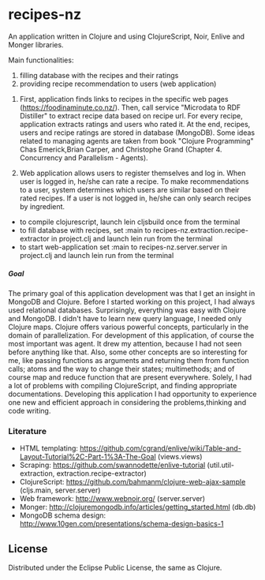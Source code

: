 # recipes-nz

An application written in Clojure and using ClojureScript, Noir, Enlive and Monger libraries.

Main functionalities:
 1. filling database with the recipes and their ratings 
 2. providing recipe recommendation to users (web application)

1) First, application finds links to recipes in the specific web pages (https://foodinaminute.co.nz/). 
Then, call service "Microdata to RDF Distiller" to extract recipe data based on recipe url. For every 
recipe, application extracts ratings and users who rated it. At the end, recipes, users and recipe ratings
are stored in database (MongoDB).
Some ideas related to managing agents are taken from book "Clojure Programming" Chas Emerick,Brian Carper,
and Christophe Grand (Chapter 4. Concurrency and Parallelism - Agents).    

2) Web application allows users to register themselves and log in. When user is logged in, he/she can 
rate a recipe. To make recommendations to a user, system determines which users are similar based on 
their rated recipes. 
If a user is not logged in, he/she can only search recipes by ingredient. 

- to compile clojurescript, launch lein cljsbuild once from the terminal
- to fill database with recipes, set :main to recipes-nz.extraction.recipe-extractor in project.clj and
  launch lein run from the terminal
- to start web-application set :main to recipes-nz.server.server in project.clj and launch lein run from
  the terminal

##### Goal

The primary goal of this application development was that I get an insight in MongoDB and Clojure. 
Before I started working on this project, I had always used relational databases. Surprisingly, everything
was easy with Clojure and MongoDB. I didn't have to learn new query language, I needed only Clojure 
maps. Clojure offers various powerful concepts, particularly in the domain of parallelization. For
development of this application, of course the most important was agent. It drew my attention, because I 
had not seen before anything like that. Also, some other concepts are so interesting for me, like passing
functions as arguments and returning them from function calls; atoms and the way to change their states;
multimethods; and of course map and reduce function that are present everywhere. Solely, I had a lot of 
problems with compiling ClojureScript, and finding appropriate documentations. Developing this application
I had opportunity to experience one new and efficient approach in considering the problems,thinking and code
writing.  

### Literature

 - HTML templating: https://github.com/cgrand/enlive/wiki/Table-and-Layout-Tutorial%2C-Part-1%3A-The-Goal (views.views)
 - Scraping: https://github.com/swannodette/enlive-tutorial (util.util-extraction, extraction.recipe-extractor)
 - ClojureScript: https://github.com/bahmanm/clojure-web-ajax-sample (cljs.main, server.server)
 - Web framework: http://www.webnoir.org/ (server.server)
 - Monger: http://clojuremongodb.info/articles/getting_started.html (db.db)
 - MongoDB schema design: http://www.10gen.com/presentations/schema-design-basics-1
  
## License

Distributed under the Eclipse Public License, the same as Clojure.